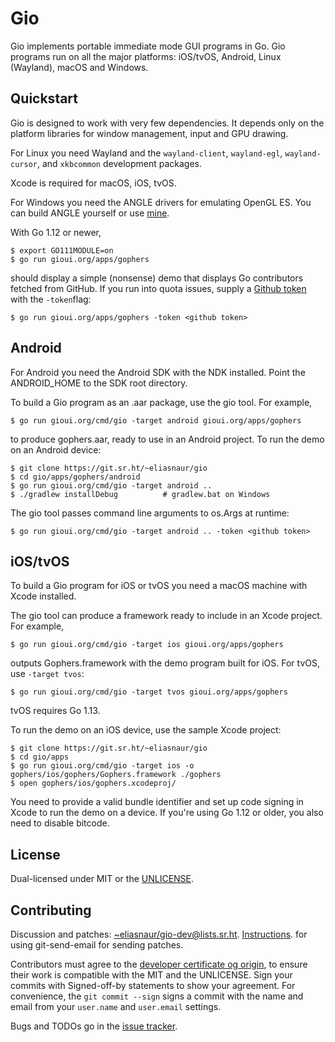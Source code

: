 # Gio

Gio implements portable immediate mode GUI programs in Go. Gio programs run on all the major platforms:
iOS/tvOS, Android, Linux (Wayland), macOS and Windows.

## Quickstart

Gio is designed to work with very few dependencies. It depends only on the platform libraries for
window management, input and GPU drawing.

For Linux you need Wayland and the `wayland-client`, `wayland-egl`, `wayland-cursor`, and `xkbcommon`
development packages.

Xcode is required for macOS, iOS, tvOS.

For Windows you need the ANGLE drivers for emulating OpenGL ES. You can build ANGLE yourself or use
[mine](https://drive.google.com/file/d/1k2950mHNtR2iwhweHS1rJ7reChTa3rki/view?usp=sharing).

With Go 1.12 or newer,

	$ export GO111MODULE=on
	$ go run gioui.org/apps/gophers

should display a simple (nonsense) demo that displays Go contributors fetched from GitHub. If you run
into quota issues, supply a [Github token](https://help.github.com/en/articles/creating-a-personal-access-token-for-the-command-line)
with the `-token`flag:

	$ go run gioui.org/apps/gophers -token <github token>

## Android

For Android you need the Android SDK with the NDK installed. Point the ANDROID_HOME to the SDK root
directory.

To build a Gio program as an .aar package, use the gio tool. For example,

	$ go run gioui.org/cmd/gio -target android gioui.org/apps/gophers

to produce gophers.aar, ready to use in an Android project. To run
the demo on an Android device:

	$ git clone https://git.sr.ht/~eliasnaur/gio
	$ cd gio/apps/gophers/android
	$ go run gioui.org/cmd/gio -target android ..
	$ ./gradlew installDebug          # gradlew.bat on Windows

The gio tool passes command line arguments to os.Args at runtime:

	$ go run gioui.org/cmd/gio -target android .. -token <github token>

## iOS/tvOS

To build a Gio program for iOS or tvOS you need a macOS machine with Xcode installed.

The gio tool can produce a framework ready to include in an Xcode project. For example,

	$ go run gioui.org/cmd/gio -target ios gioui.org/apps/gophers

outputs Gophers.framework with the demo program built for iOS. For tvOS, use `-target tvos`:

	$ go run gioui.org/cmd/gio -target tvos gioui.org/apps/gophers

tvOS requires Go 1.13.

To run the demo on an iOS device, use the sample Xcode project:

	$ git clone https://git.sr.ht/~eliasnaur/gio
	$ cd gio/apps
	$ go run gioui.org/cmd/gio -target ios -o gophers/ios/gophers/Gophers.framework ./gophers
	$ open gophers/ios/gophers.xcodeproj/

You need to provide a valid bundle identifier and set up code signing in Xcode to run the demo
on a device. If you're using Go 1.12 or older, you also need to disable bitcode.

## License

Dual-licensed under MIT or the [UNLICENSE](http://unlicense.org).

## Contributing

Discussion and patches: [~eliasnaur/gio-dev@lists.sr.ht](mailto:~eliasnaur/gio-dev@lists.sr.ht).
[Instructions](https://man.sr.ht/git.sr.ht/send-email.md). for using git-send-email for sending patches.

Contributors must agree to the [developer certificate og origin](https://developercertificate.org/),
to ensure their work is compatible with the MIT and the UNLICENSE. Sign your commits with Signed-off-by
statements to show your agreement. For convenience, the `git commit --sign` signs a commit with the
name and email from your `user.name` and `user.email` settings.

Bugs and TODOs go in the [issue tracker](https://todo.sr.ht/~eliasnaur/gio).
